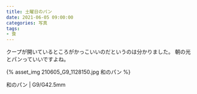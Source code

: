 ```yaml
---
title: 土曜日のパン
date: 2021-06-05 09:00:00
categories: 写真
tags:
- 食
---
```


クープが開いているところがかっこいいのだというのは分かりました。
朝の光とパンっていいですよね。

{% asset_img 210605_G9_1128150.jpg 和のパン %}

和のパン | G9/G42.5mm